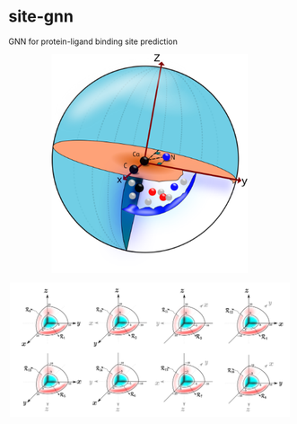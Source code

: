# site-gnn
GNN for protein-ligand binding site prediction
<p align="center">
  <img src="https://github.com/msnnamazi/site-gnn/blob/main/sphere.svg" width="350" title="hover text">
</p>

<p align="center">
  <img src="https://github.com/msnnamazi/site-gnn/blob/main/regions.svg" width="500" title="hover text">
</p>
